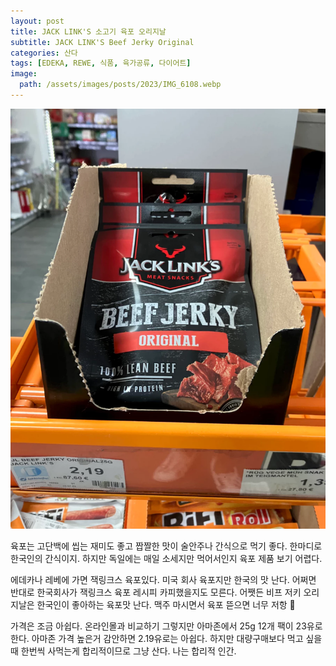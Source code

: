 ```yaml
---
layout: post
title: JACK LINK'S 소고기 육포 오리지날
subtitle: JACK LINK'S Beef Jerky Original
categories: 산다
tags: [EDEKA, REWE, 식품, 육가공류, 다이어트]
image:
  path: /assets/images/posts/2023/IMG_6108.webp
---
```


![jack links beef jerky original](/assets/images/posts/2023/IMG_6108.webp)

육포는 고단백에 씹는 재미도 좋고 짭짤한 맛이 술안주나 간식으로 먹기 좋다. 한마디로 한국인의 간식이지. 하지만 독일에는 매일 소세지만 먹어서인지 육포 제품 보기 어렵다. 

에데카나 레베에 가면 잭링크스 육포있다. 미국 회사 육포지만 한국의 맛 난다. 어쩌면 반대로 한국회사가 잭링크스 육포 레시피 카피했을지도 모른다. 어쨋든 비프 저키 오리지날은 한국인이 좋아하는 육포맛 난다. 맥주 마시면서 육포 뜯으면 너무 저항 🥰

가격은 조금 아쉽다. 온라인몰과 비교하기 그렇지만 아마존에서 25g 12개 팩이 23유로한다. 아마존 가격 높은거 감안하면 2.19유로는 아쉽다. 하지만 대량구매보다 먹고 싶을때 한번씩 사먹는게 합리적이므로 그냥 산다. 나는 합리적 인간.

